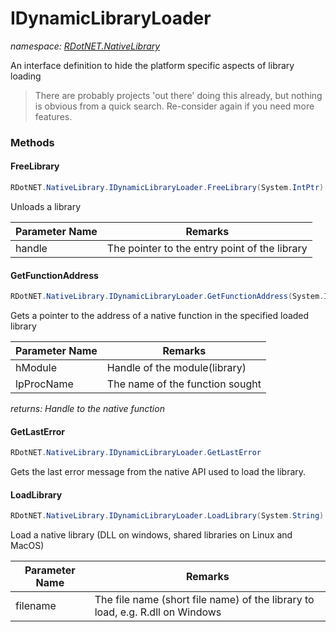 ﻿# IDynamicLibraryLoader
_namespace: [RDotNET.NativeLibrary](./index.md)_

An interface definition to hide the platform specific aspects of library loading

> There are probably projects 'out there' doing this already, but nothing 
>  is obvious from a quick search. Re-consider again if you need more features.


### Methods

#### FreeLibrary
```csharp
RDotNET.NativeLibrary.IDynamicLibraryLoader.FreeLibrary(System.IntPtr)
```
Unloads a library

|Parameter Name|Remarks|
|--------------|-------|
|handle|The pointer to the entry point of the library|


#### GetFunctionAddress
```csharp
RDotNET.NativeLibrary.IDynamicLibraryLoader.GetFunctionAddress(System.IntPtr,System.String)
```
Gets a pointer to the address of a native function in the specified loaded library

|Parameter Name|Remarks|
|--------------|-------|
|hModule|Handle of the module(library)|
|lpProcName|The name of the function sought|


_returns: Handle to the native function_

#### GetLastError
```csharp
RDotNET.NativeLibrary.IDynamicLibraryLoader.GetLastError
```
Gets the last error message from the native API used to load the library.

#### LoadLibrary
```csharp
RDotNET.NativeLibrary.IDynamicLibraryLoader.LoadLibrary(System.String)
```
Load a native library (DLL on windows, shared libraries on Linux and MacOS)

|Parameter Name|Remarks|
|--------------|-------|
|filename|The file name (short file name) of the library to load, e.g. R.dll on Windows|



